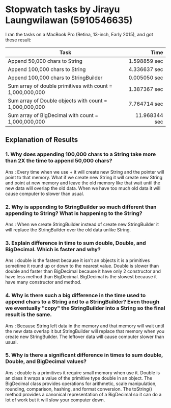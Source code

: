 # Stopwatch tasks by Jirayu Laungwilawan (5910546635)

I ran the tasks on a MacBook Pro (Retina, 13-inch, Early 2015), and got these result:

Task                                                        |Time            
------------------------------------------------------------|---------------:
Append 50,000 chars to String                               |1.598859 sec    
Append 100,000 chars to String                              |4.336637 sec    
Append 100,000 chars to StringBuilder                       |0.005050 sec    
Sum array of double primitives with count = 1,000,000,000   |1.387367 sec    
Sum array of Double objects with count = 1,000,000,000      |7.764714 sec    
Sum array of BigDecimal with count = 1,000,000,000          |11.968344 sec   

## Explanation of Results
### 1. Why does appending 100,000 chars to a String take more than 2X the time to append 50,000 chars?
Ans : Every time when we use + it will create new String and the pointer will point to that memory. What if we create new String it will create new String and point at new memory and leave the old memory like that wait until the new data will overlap the old data. When we have too much old data it will cause computer to slower than usual.
### 2. Why is appending to StringBuilder so much different than appending to String? What is happening to the String?
Ans : When we create StringBuilder instead of create new StringBuilder it will replace the StringBuilder over the old data unlike String.
### 3. Explain difference in time to sum double, Double, and BigDecimal. Which is faster and why?
Ans : double is the fastest because it isn't an objects it is a primitives sometime it round up or down to the nearest value. Double is slower than double and faster than BigDecimal because it have only 2 constructor and have less method than BigDecimal. BigDecimal is the slowest because it have many constructor and method.
### 4. Why is there such a big difference in the time used to append chars to a String and to a StringBuilder? Even though we eventually "copy" the StringBuilder into a String so the final result is the same.
Ans : Because String left data in the memory and that memory will wait until the new data overlap it but StringBuilder will replace that memory when you create new StringBuilder. The leftover data will cause computer slower than usual.
### 5. Why is there a significant difference in times to sum double, Double, and BigDecimal values?
Ans : double is a primitives it require small memory when use it. Double is an class it wraps a value of the primitive type double in an object. The BigDecimal class provides operations for arithmetic, scale manipulation, rounding, comparison, hashing, and format conversion. The toString() method provides a canonical representation of a BigDecimal so it can do a lot of work but it will slow your computer down.
